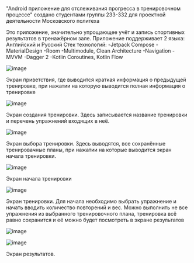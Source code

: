 "Android приложение для отслеживания прогресса в тренировочном процессе" создано студентами группы 233-332 для проектной деятельности Московского политеха

Это приложение, значительно упрощающее учёт и запись спортивных результатов в тренажёрном зале. 
Приложение поддерживает 2 языка: Английский и Русский
Стек технологий:
-Jetpack Compose
-MaterialDesign
-Room
-Multimodule, Clean Architecture
-Navigation
-MVVM
-Dagger 2
-Kotlin Coroutines, Kotlin Flow

![image](https://github.com/user-attachments/assets/25cc1759-ed96-426f-ae65-65c68fd3242b)

Экран приветствия, где выводится краткая информация о предыдущей тренировке, при нажатии на которую выводится полная информация о тренировке

![image](https://github.com/user-attachments/assets/e4057b80-4aac-474d-aef5-612315572cbd)

Экран создания тренировки. Здесь записывается название тренировки и перечень упражнений входящих в неё.

![image](https://github.com/user-attachments/assets/e54000f3-210d-4481-a5df-836a2c883c26)

Экран выбора тренировки. Здесь выводятся, все сохранённые тренировачные планы, при нажатии на которые выводится экран начала тренировки.

![image](https://github.com/user-attachments/assets/3dda16a4-dfa2-49ee-97ad-1c0040885d77)

Экран начала тренировки

![image](https://github.com/user-attachments/assets/f1a3d96a-72a0-43bf-92cb-c31fec9c9e6d)

Экран тренировки. Для начала необходимо выбрать упражнение и начать вводить количество повторений и вес. Можно выполнить не все упражнения из выбранного тренировочного плана, тренировка всё равно сохранится и её можно будет посмотреть в экране результатов

![image](https://github.com/user-attachments/assets/90ea3e7d-daa9-472c-aa96-28f4ab060585)

![image](https://github.com/user-attachments/assets/3be766b1-e7cb-4cfa-b6fb-f28155dd8a32)

Экран результатов.


